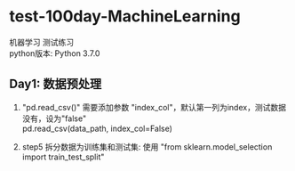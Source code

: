 # test-100day-MachineLearning

机器学习 测试练习 \
python版本: Python 3.7.0

Day1: 数据预处理
---------------------
1) "pd.read_csv()"  需要添加参数 "index_col"，默认第一列为index，测试数据没有，设为"false" \
   pd.read_csv(data_path, index_col=False)
   
2) step5 拆分数据为训练集和测试集: 使用 "from sklearn.model_selection import train_test_split" 
